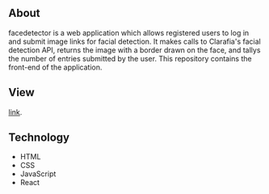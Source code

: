 ## About 

facedetector is a web application which allows registered users to log in and submit image links for facial detection. It makes calls to Clarafia's facial detection API, returns the image with a border drawn on the face, and tallys the number of entries submitted by the user.
This repository contains the front-end of the application.

## View

[link](face-detection-machine.herokuapp.com "View Project").


## Technology 

- HTML 
- CSS 
- JavaScript 
- React 
